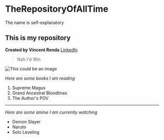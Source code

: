# TheRepositoryOfAllTime
The name is self-explanatory


## This is my repository
**Created by Vincent Renda** [LinkedIn](https://www.linkedin.com/in/vincent-renda/)
> Nah I'd Win

![This could be an image](https://ih1.redbubble.net/image.4929189881.5673/st,small,507x507-pad,600x600,f8f8f8.jpg)

*Here are some books I am reading*

1. Supreme Magus
2. Grand Ancestral Bloodlines
3. The Author's POV
---
*Here are some anime I am currently watching*

- Demon Slayer
- Naruto
- Solo Leveling
